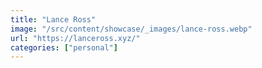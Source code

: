 ```yaml
---
title: "Lance Ross"
image: "/src/content/showcase/_images/lance-ross.webp"
url: "https://lanceross.xyz/"
categories: ["personal"]
---
```

